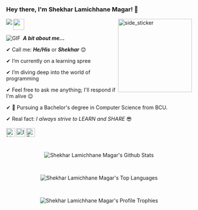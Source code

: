 ### Hey there, I'm Shekhar Lamichhane Magar! 👋 
<img src="https://komarev.com/ghpvc/?username=ShekharLM&color=blueviolet" align="left">

<img align="right" width=200px height=200px alt="side_sticker" src="https://media.giphy.com/media/TEnXkcsHrP4YedChhA/giphy.gif" />
<img src="https://media.giphy.com/media/iY8CRBdQXODJSCERIr/giphy.gif" width="30px"> <br> 

 <p align='left'>
 <img align="left" alt="GIF" src="https://i.pinimg.com/originals/e4/26/70/e426702edf874b181aced1e2fa5c6cde.gif" />
 
&nbsp;***A bit about me...***<br>
 
✔ Call me: ***He/His*** or ***Shekhar*** 😊 <br>

✔ I’m currently on a learning spree<br>

✔ I’m diving deep into the world of programming  <br> 

✔ Feel free to ask me anything; I'll respond if I'm alive 😉<br>

✔ 💼 Pursuing a Bachelor's degree in Computer Science from BCU. <br>

✔ Real fact: *I always strive to LEARN and SHARE* 😎<br><br>
 <a href="https://www.linkedin.com/in/shekhar-lamichhane-magar/">
  <img align="left" alt="LinkedIn" width="24px" src="https://cdn.jsdelivr.net/npm/simple-icons@v3/icons/linkedin.svg" />
</a>
<a href="https://www.instagram.com/shekhar.lamichhane.magar/">
  <img align="left" alt="Instagram" width="24px" src="https://cdn.jsdelivr.net/npm/simple-icons@v3/icons/instagram.svg" />
</a>
<a href="https://www.facebook.com/shekhar.lamichhane.magar/">
  <img align="left" alt="Facebook" width="24px" src="https://cdn.jsdelivr.net/npm/simple-icons@v3/icons/facebook.svg" />
</a>
<br><br><br>
 
<p align='Center'>
  <img align="Center" src="https://github-readme-stats.vercel.app/api?username=ShekharLM&show_icons=true&title_color=fff&icon_color=79ff97&text_color=efefef&bg_color=24292e" alt="Shekhar Lamichhane Magar's Github Stats">
</p>
<br>

<p align='Center'>
  <img align="Center" src="https://github-readme-stats.vercel.app/api/top-langs?username=ShekharLM&show_icons=true&locale=en&layout=compact&theme=chartreuse-dark" alt="Shekhar Lamichhane Magar's Top Languages" />  
</p>      
  <br>
<p align='center'>  
   <img align="center" src="https://github-profile-trophy.vercel.app/?username=ShekharLM&theme=juicyfresh&no-bg=true" alt="Shekhar Lamichhane Magar's Profile Trophies" />  

</p>

